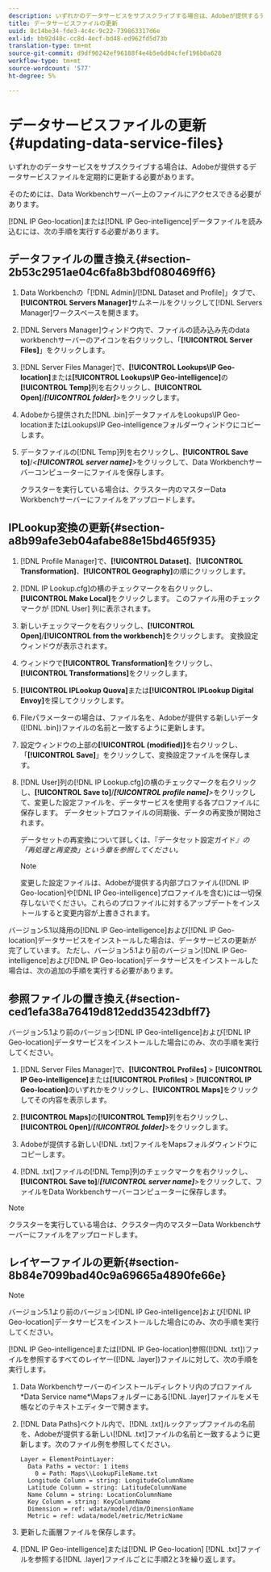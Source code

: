 ```yaml
---
description: いずれかのデータサービスをサブスクライブする場合は、Adobeが提供するデータサービスファイルを定期的に更新する必要があります。
title: データサービスファイルの更新
uuid: 8c14be34-fde3-4c4c-9c22-739863317d6e
exl-id: bb92d40c-cc8d-4ecf-bd48-ed962fd5d73b
translation-type: tm+mt
source-git-commit: d9df90242ef96188f4e4b5e6d04cfef196b0a628
workflow-type: tm+mt
source-wordcount: '577'
ht-degree: 5%

---
```


# データサービスファイルの更新{#updating-data-service-files}

いずれかのデータサービスをサブスクライブする場合は、Adobeが提供するデータサービスファイルを定期的に更新する必要があります。

そのためには、Data Workbenchサーバー上のファイルにアクセスできる必要があります。

[!DNL IP Geo-location]または[!DNL IP Geo-intelligence]データファイルを読み込むには、次の手順を実行する必要があります。

## データファイルの置き換え{#section-2b53c2951ae04c6fa8b3bdf080469ff6}

1. Data Workbenchの「[!DNL Admin]/[!DNL Dataset and Profile]」タブで、**[!UICONTROL Servers Manager]**&#x200B;サムネールをクリックして[!DNL Servers Manager]ワークスペースを開きます。

1. [!DNL Servers Manager]ウィンドウ内で、ファイルの読み込み先のdata workbenchサーバーのアイコンを右クリックし、「**[!UICONTROL Server Files]**」をクリックします。

1. [!DNL Server Files Manager]で、**[!UICONTROL Lookups\IP Geo-location]**&#x200B;または&#x200B;**[!UICONTROL Lookups\IP Geo-intelligence]**&#x200B;の&#x200B;**[!UICONTROL Temp]**&#x200B;列を右クリックし、**[!UICONTROL Open]**/***[!UICONTROL folder]**>*&#x200B;をクリックします。

1. Adobeから提供された[!DNL .bin]データファイルをLookups\IP Geo-locationまたはLookups\IP Geo-intelligenceフォルダーウィンドウにコピーします。
1. データファイルの[!DNL Temp]列を右クリックし、**[!UICONTROL Save to]**/*&lt;**[!UICONTROL server name]**>*&#x200B;をクリックして、Data Workbenchサーバーコンピューターにファイルを保存します。

   クラスターを実行している場合は、クラスター内のマスターData Workbenchサーバーにファイルをアップロードします。

## IPLookup変換の更新{#section-a8b99afe3eb04afabe88e15bd465f935}

1. [!DNL Profile Manager]で、**[!UICONTROL Dataset]**、**[!UICONTROL Transformation]**、**[!UICONTROL Geography]**&#x200B;の順にクリックします。

1. [!DNL IP Lookup.cfg]の横のチェックマークを右クリックし、**[!UICONTROL Make Local]**&#x200B;をクリックします。 このファイル用のチェックマークが [!DNL User] 列に表示されます。

1. 新しいチェックマークを右クリックし、**[!UICONTROL Open]**/**[!UICONTROL from the workbench]**&#x200B;をクリックします。 変換設定ウィンドウが表示されます。

1. ウィンドウで&#x200B;**[!UICONTROL Transformation]**&#x200B;をクリックし、**[!UICONTROL Transformations]**&#x200B;をクリックします。

1. **[!UICONTROL IPLookup Quova]**&#x200B;または&#x200B;**[!UICONTROL IPLookup Digital Envoy]**&#x200B;を探してクリックします。

1. Fileパラメーターの場合は、ファイル名を、Adobeが提供する新しいデータ([!DNL .bin])ファイルの名前と一致するように更新します。
1. 設定ウィンドウの上部の&#x200B;**[!UICONTROL (modified)]**&#x200B;を右クリックし、「**[!UICONTROL Save]**」をクリックして、変換設定ファイルを保存します。

1. [!DNL User]列の[!DNL IP Lookup.cfg]の横のチェックマークを右クリックし、**[!UICONTROL Save to]**/***[!UICONTROL profile name]**>*&#x200B;をクリックして、変更した設定ファイルを、データサービスを使用する各プロファイルに保存します。 データセットプロファイルの同期後、データの再変換が開始されます。

   データセットの再変換について詳しくは、『データセット設定ガイド&#x200B;*』の「再処理と再変換」という章を参照してください。*

   >[!NOTE]
   >
   >変更した設定ファイルは、Adobeが提供する内部プロファイル([!DNL IP Geo-location]や[!DNL IP Geo-intelligence]プロファイルを含む)には一切保存しないでください。これらのプロファイルに対するアップデートをインストールすると変更内容が上書きされます。

バージョン5.1以降用の[!DNL IP Geo-intelligence]および[!DNL IP Geo-location]データサービスをインストールした場合は、データサービスの更新が完了しています。 ただし、バージョン5.1より前のバージョン[!DNL IP Geo-intelligence]および[!DNL IP Geo-location]データサービスをインストールした場合は、次の追加の手順を実行する必要があります。

## 参照ファイルの置き換え{#section-ced1efa38a76419d812edd35423dbff7}

バージョン5.1より前のバージョン[!DNL IP Geo-intelligence]および[!DNL IP Geo-location]データサービスをインストールした場合にのみ、次の手順を実行してください。

1. [!DNL Server Files Manager]で、**[!UICONTROL Profiles]** > **[!UICONTROL IP Geo-intelligence]**&#x200B;または&#x200B;**[!UICONTROL Profiles]** > **[!UICONTROL IP Geo-location]**&#x200B;のいずれかをクリックし、**[!UICONTROL Maps]**&#x200B;をクリックしてその内容を表示します。

1. **[!UICONTROL Maps]**&#x200B;の&#x200B;**[!UICONTROL Temp]**&#x200B;列を右クリックし、**[!UICONTROL Open]**/***[!UICONTROL folder]**>*&#x200B;をクリックします。

1. Adobeが提供する新しい[!DNL .txt]ファイルをMapsフォルダウィンドウにコピーします。
1. [!DNL .txt]ファイルの[!DNL Temp]列のチェックマークを右クリックし、**[!UICONTROL Save to]**/***[!UICONTROL server name]**>*&#x200B;をクリックして、ファイルをData Workbenchサーバーコンピューターに保存します。

>[!NOTE]
>
>クラスターを実行している場合は、クラスター内のマスターData Workbenchサーバーにファイルをアップロードします。

## レイヤーファイルの更新{#section-8b84e7099bad40c9a69665a4890fe66e}

>[!NOTE]
>
>バージョン5.1より前のバージョン[!DNL IP Geo-intelligence]および[!DNL IP Geo-location]データサービスをインストールした場合にのみ、次の手順を実行してください。

[!DNL IP Geo-intelligence]または[!DNL IP Geo-location]参照([!DNL .txt])ファイルを参照するすべてのレイヤー([!DNL .layer])ファイルに対して、次の手順を実行します。

1. Data Workbenchサーバーのインストールディレクトリ内のプロファイル\*Data Service name*\Mapsフォルダーにある[!DNL .layer]ファイルをメモ帳などのテキストエディターで開きます。

1. [!DNL Data Paths]ベクトル内で、[!DNL .txt]ルックアップファイルの名前を、Adobeが提供する新しい[!DNL .txt]ファイルの名前と一致するように更新します。次のファイル例を参照してください。

   ```
   Layer = ElementPointLayer:
     Data Paths = vector: 1 items
       0 = Path: Maps\\LookupFileName.txt
     Longitude Column = string: LongitudeColumnName
     Latitude Column = string: LatitudeColumnName
     Name Column = string: LocationColumnName
     Key Column = string: KeyColumnName
     Dimension = ref: wdata/model/dim/DimensionName
     Metric = ref: wdata/model/metric/MetricName
   ```

1. 更新した画層ファイルを保存します。
1. [!DNL IP Geo-intelligence]または[!DNL IP Geo-location] [!DNL .txt]ファイルを参照する[!DNL .layer]ファイルごとに手順2と3を繰り返します。
